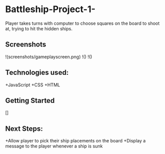 # Battleship-Project-1-

Player takes turns with computer to choose squares on the board to shoot at, trying to hit the hidden ships.

## Screenshots
!(screenshots/gameplayscreen.png)
!()
!()
## Technologies used:
+JavaScript
+CSS 
+HTML

## Getting Started
[]

## Next Steps:
+Allow player to pick their ship placements on the board
+Display a message to the player whenever a ship is sunk
